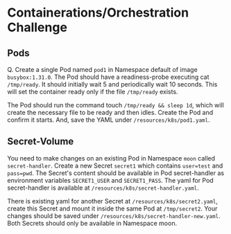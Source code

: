 # Containerations/Orchestration Challenge

## Pods 
Q. Create a single Pod named `pod1` in Namespace default of image `busybox:1.31.0`. The Pod should have a readiness-probe executing cat `/tmp/ready`. It should initially wait 5 and periodically wait 10 seconds. This will set the container ready only if the file `/tmp/ready` exists.

The Pod should run the command touch `/tmp/ready && sleep 1d`, which will create the necessary file to be ready and then idles. Create the Pod and confirm it starts. And, save the YAML under `/resources/k8s/pod1.yaml`.

## Secret-Volume
You need to make changes on an existing Pod in Namespace `moon` called `secret-handler`. Create a new Secret `secret1` which contains `user=test` and `pass=pwd`. The Secret's content should be available in Pod secret-handler as environment variables `SECRET1_USER` and `SECRET1_PASS`. The yaml for Pod secret-handler is available at `/resources/k8s/secret-handler.yaml`.

There is existing yaml for another Secret at `/resources/k8s/secret2.yaml`, create this Secret and mount it inside the same Pod at `/tmp/secret2`. Your changes should be saved under `/resources/k8s/secret-handler-new.yaml`. Both Secrets should only be available in Namespace moon.

